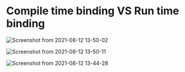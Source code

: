 # Compile time binding VS Run time binding

![Screenshot from 2021-08-12 13-50-02](https://user-images.githubusercontent.com/42698268/129163422-d40e2304-88a3-49d2-bb53-5a8cfa31c7e7.png)


![Screenshot from 2021-08-12 13-50-11](https://user-images.githubusercontent.com/42698268/129163465-f7243d62-47fb-4290-ac88-645df52b8f14.png)


![Screenshot from 2021-08-12 13-44-28](https://user-images.githubusercontent.com/42698268/129163478-efb7c156-1fef-410b-ae5a-407af747df5f.png)
















